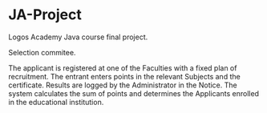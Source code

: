 # JA-Project
Logos Academy Java course final project. 

Selection commitee.

The applicant is registered at one of the Faculties with a fixed plan of recruitment.
The entrant enters points in the relevant Subjects and the certificate.
Results are logged by the Administrator in the Notice.
The system calculates the sum of points and determines the Applicants enrolled in the educational institution.
